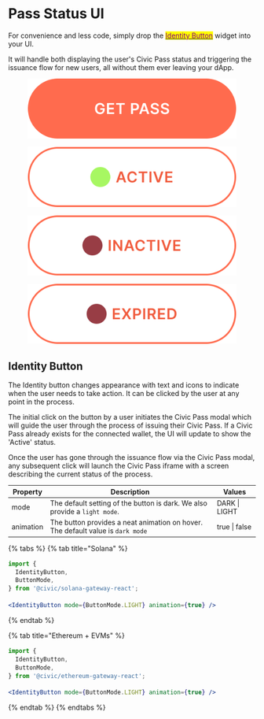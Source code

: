 # Pass Status UI

For convenience and less code, simply drop the [<mark style="color:purple;">Identity Button</mark>](pass-status-ui.md#identity-button) widget into your UI.&#x20;

It will handle both displaying the user's Civic Pass status and triggering the issuance flow for new users, all without them ever leaving your dApp.&#x20;

<div>

<figure><img src="../../../../.gitbook/assets/button-get-pass (2).png" alt=""><figcaption></figcaption></figure>

 

<figure><img src="../../../../.gitbook/assets/button-active (1).png" alt=""><figcaption></figcaption></figure>

 

<figure><img src="../../../../.gitbook/assets/button-inactive (1).png" alt=""><figcaption></figcaption></figure>

 

<figure><img src="../../../../.gitbook/assets/button-expired (1).png" alt=""><figcaption></figcaption></figure>

</div>

## Identity Button

The Identity button changes appearance with text and icons to indicate when the user needs to take action. It can be clicked by the user at any point in the process.&#x20;

The initial click on the button by a user initiates the Civic Pass modal which will guide the user through the process of issuing their Civic Pass. If a Civic Pass already exists for the connected wallet, the UI will update to show the 'Active' status.

Once the user has gone through the issuance flow via the Civic Pass modal, any subsequent click will launch the Civic Pass iframe with a screen describing the current status of the process.

| **Property** | **Description**                                                                 | **Values**    |
| ------------ | ------------------------------------------------------------------------------- | ------------- |
| mode         | The default setting of the button is dark. We also provide a `light mode`.      | DARK \| LIGHT |
| animation    | The button provides a neat animation on hover. The default value is `dark mode` | true \| false |

{% tabs %}
{% tab title="Solana" %}
```jsx
import {
  IdentityButton,
  ButtonMode,
} from '@civic/solana-gateway-react';

<IdentityButton mode={ButtonMode.LIGHT} animation={true} />
```
{% endtab %}

{% tab title="Ethereum + EVMs" %}
```jsx
import {
  IdentityButton,
  ButtonMode,
} from '@civic/ethereum-gateway-react';

<IdentityButton mode={ButtonMode.LIGHT} animation={true} />
```
{% endtab %}
{% endtabs %}
